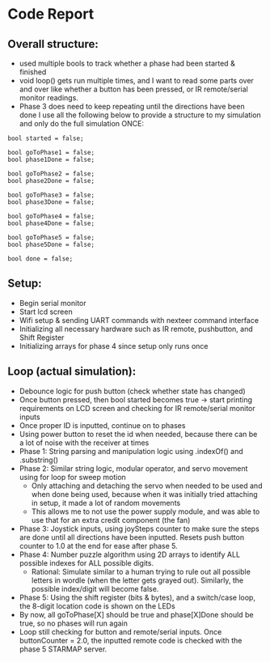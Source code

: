 # Code Report 
## Overall structure: 
- used multiple bools to track whether a phase had been started & finished
- void loop() gets run multiple times, and I want to read some parts over and over like whether a button has been pressed, or IR remote/serial monitor readings.
- Phase 3 does need to keep repeating until the directions have been done
I use all the following below to provide a structure to my simulation and only do the full simulation ONCE:

```
bool started = false;

bool goToPhase1 = false;
bool phase1Done = false;

bool goToPhase2 = false;
bool phase2Done = false;

bool goToPhase3 = false;
bool phase3Done = false;

bool goToPhase4 = false;
bool phase4Done = false;

bool goToPhase5 = false;
bool phase5Done = false;

bool done = false;
```

## Setup:
- Begin serial monitor
- Start lcd screen
- Wifi setup & sending UART commands with nexteer command interface
- Initializing all necessary hardware such as IR remote, pushbutton, and Shift Register
- Initializing arrays for phase 4 since setup only runs once

## Loop (actual simulation):
- Debounce logic for push button (check whether state has changed)
- Once button pressed, then bool started becomes true → start printing requirements on LCD screen and checking for IR remote/serial monitor inputs
- Once proper ID is inputted, continue on to phases
- Using power button to reset the id when needed, because there can be a lot of noise with the receiver at times
- Phase 1: String parsing and manipulation logic using .indexOf() and .substring()
- Phase 2: Similar string logic, modular operator, and servo movement using for loop for sweep motion
    - Only attaching and detaching the servo when needed to be used and when done being used, because when it was initially tried attaching in setup, it made a lot of       random movements 
    - This allows me to not use the power supply module, and was able to use that for an extra credit component (the fan)
- Phase 3: Joystick inputs, using joySteps counter to make sure the steps are done until all directions have been inputted. Resets push button counter to 1.0 at the     end for ease after phase 5. 
- Phase 4: Number puzzle algorithm using 2D arrays to identify ALL possible indexes for ALL possible digits. 
    - Rational: Simulate similar to a human trying to rule out all possible letters in wordle (when the letter gets grayed out). Similarly, the possible index/digit         will become false.
- Phase 5: Using the shift register (bits & bytes), and a switch/case loop, the 8-digit location code is shown on the LEDs
- By now, all goToPhase[X] should be true and phase[X]Done should be true, so no phases will run again
- Loop still checking for button and remote/serial inputs. Once buttonCounter = 2.0, the inputted remote code is checked with the phase 5 STARMAP server. 
